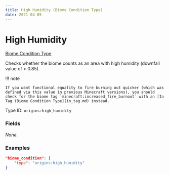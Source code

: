 ```yaml
---
title: High Humidity (Biome Condition Type)
date: 2021-04-05
---
```


# High Humidity

[Biome Condition Type](../biome_condition_types.md)

Checks whether the biome counts as an area with high humidity (downfall value of > 0.85).

!!! note
    
    If you want functional equality to fire burning out quicker (which was defined via this value in previous Minecraft versions), you should check for the biome tag `minecraft:increased_fire_burnout` with an [In Tag (Biome Condition Type](in_tag.md) instead.

Type ID: `origins:high_humidity`


### Fields

_None._


### Examples

```json
"biome_condition": {
    "type": "origins:high_humidity"
}
```